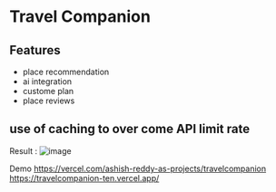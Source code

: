 # Travel Companion
## Features
- place recommendation
- ai integration
- custome plan
- place reviews

## use of caching to over come API limit rate 
Result :
![image](https://github.com/user-attachments/assets/064ce73e-7f9d-4bed-a61b-ce706d7215ed)

Demo 
https://vercel.com/ashish-reddy-as-projects/travelcompanion
https://travelcompanion-ten.vercel.app/

